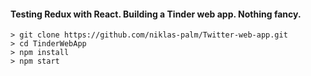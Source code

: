 #### Testing Redux with React. Building a Tinder web app. Nothing fancy.

```
> git clone https://github.com/niklas-palm/Twitter-web-app.git
> cd TinderWebApp
> npm install
> npm start
```
